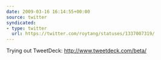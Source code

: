 ```yaml
---
date: 2009-03-16 16:14:55+00:00
source: twitter
syndicated:
- type: twitter
  url: https://twitter.com/roytang/statuses/1337007319/
---
```


Trying out TweetDeck: http://www.tweetdeck.com/beta/